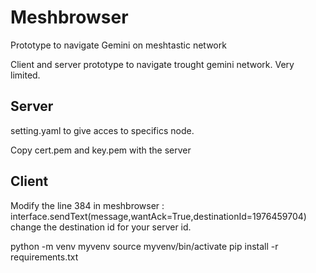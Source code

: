 # Meshbrowser
Prototype to navigate Gemini on meshtastic network

Client and server prototype to navigate trought gemini network.
Very limited.

## Server
setting.yaml to give acces to specifics node.

Copy cert.pem and key.pem with the server

## Client
Modify the line 384 in meshbrowser :   interface.sendText(message,wantAck=True,destinationId=1976459704) change the destination id for your server id.


python -m venv myvenv
source myvenv/bin/activate
pip install -r requirements.txt
